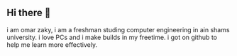 ## Hi there 👋
i am omar zaky, i am a freshman studing computer engineering in ain shams university. i love PCs and i make builds in my freetime. i got on github to help me learn more effectively.
<!--
**OMZaky/OMZaky** is a ✨ _special_ ✨ repository because its `README.md` (this file) appears on your GitHub profile.

Here are some ideas to get you started:

- 🔭 I’m currently working on ...
- 🌱 I’m currently learning ...
- 👯 I’m looking to collaborate on ...
- 🤔 I’m looking for help with ...
- 💬 Ask me about ...
- 📫 How to reach me: ...
- 😄 Pronouns: ...
- ⚡ Fun fact: ...
-->
